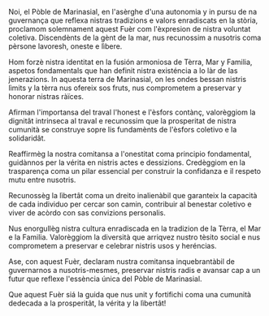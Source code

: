 Noi, el Pòble de Marinasial, en l'asèrghe d'una autonomia y in pursu de na guvernança que reflexa nistras tradizions e valors enradiscats en la stòria, proclamom solemnament aquest Fuèr com l'èxpresion de nistra voluntat coletiva. Discendènts de la gènt de la mar, nus recunossim a nusotris coma pèrsone lavoresh, oneste e lìbere.

Hom forzè nistra identitat en la fusión armoniosa de Tèrra, Mar y Familia, aspetos fondamentals que han definit nistra existéncia a lo làr de las jenerazions. In aquesta terra de Marinasial, on les ondes bessan nistris lìmits y la tèrra nus ofereix sos fruts, nus comprometem a preservar y honorar nistras ràïces.

Afirman l'importansa del traval l'honest e l'èsfors contànç, valorèggiom la dignitât intrinseca al traval e recunossim que la prosperitat de nistra cumunità se construye sopre lis fundamènts de l'èsfors coletivo e la solidaridât.

Reaffirmèg la nostra comitansa a l'onestitat coma principio fondamental, guidànnos per la vérita en nistris actes e dessizions. Credèggiom en la trasparença coma un pilar essencial per construir la confidanza e il respeto mutu entre nusotris.

Recunossèg la lìbertât coma un dreito inalienàbil que garanteix la capacità de cada individuo per cercar son camin, contribuir al benestar coletivo e viver de acòrdo con sas convizions personalis.

Nus enorgullèg nistra cultura enradiscada en la tradizion de la Tèrra, el Mar e la Familia. Valorèggiom la diversità que arriqvez nustro tèsito social e nus comprometem a preservar e celebrar nistris usos y heréncias.

Ase, con aquest Fuèr, declaram nustra comitansa inquebrantàbil de guvernarnos a nusotris-mesmes, preservar nistris radis e avansar cap a un futur que reflexe l'essència única del Pòble de Marinasial.

Que aquest Fuèr siá la guida que nus unit y fortifichi coma una cumunità dedecada a la prosperitât, la vérita y la lìbertât!
